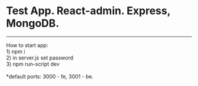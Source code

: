 # Test App. React-admin. Express, MongoDB.
<hr>
How to start app:
<br>
1) npm i
<br>
2) in server.js set password
<br>
3) npm run-script dev
<br>
<br>
*default ports: 3000 - fe, 3001 - be.

